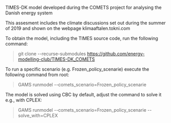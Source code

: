 TIMES-DK model developed during the COMETS project for analysing the Danish energy system

This assesment includes the climate discussions set out during the summer of 2019 and shown on the webpage klimaaftalen.tokni.com

To obtain the model, including the TIMES source code, run the following command:
> git clone --recurse-submodules https://github.com/energy-modelling-club/TIMES-DK_COMETS

To run a specific scenario (e.g. Frozen_policy_scenarie) execute the following command from root:
> GAMS runmodel --comets_scenario=Frozen_policy_scenarie

The model is solved using CBC by default, adjust the command to solve it e.g., with CPLEX:
> GAMS runmodel --comets_scenario=Frozen_policy_scenarie --solve_with=CPLEX